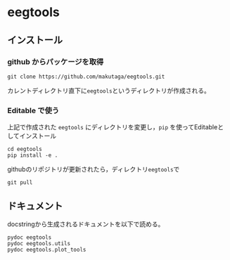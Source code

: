 # eegtools

## インストール

### github からパッケージを取得

```
git clone https://github.com/makutaga/eegtools.git
```
カレントディレクトリ直下に```eegtools```というディレクトリが作成される。

### Editable で使う

上記で作成された ```eegtools``` にディレクトリを変更し，```pip``` を使ってEditableとしてインストール
```
cd eegtools
pip install -e .
```

githubのリポジトリが更新されたら，ディレクトリ```eegtools```で
```
git pull
```

## ドキュメント
docstringから生成されるドキュメントを以下で読める。
```
pydoc eegtools
pydoc eegtools.utils
pydoc eegtools.plot_tools
```
